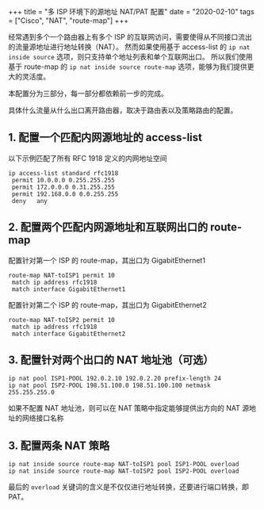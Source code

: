 +++
title = "多 ISP 环境下的源地址 NAT/PAT 配置"
date = "2020-02-10"
tags = ["Cisco", "NAT", "route-map"]
+++

经常遇到多个一个路由器上有多个 ISP 的互联网访问，需要使得从不同接口流出的流量源地址进行地址转换（NAT）。
然而如果使用基于 access-list 的 `ip nat inside source` 选项，则只支持单个地址列表和单个互联网出口。
所以我们使用基于 route-map 的 `ip nat inside source route-map` 选项，能够为我们提供更大的灵活度。

本配置分为三部分，每一部分都依赖前一步的完成。

具体什么流量从什么出口离开路由器，取决于路由表以及策略路由的配置。

## 1. 配置一个匹配内网源地址的 access-list

以下示例匹配了所有 RFC 1918 定义的内网地址空间

```
ip access-list standard rfc1918
 permit 10.0.0.0 0.255.255.255
 permit 172.0.0.0 0.31.255.255
 permit 192.168.0.0 0.0.255.255
 deny   any
```

## 2. 配置两个匹配内网源地址和互联网出口的 route-map

配置针对第一个 ISP 的 route-map，其出口为 GigabitEthernet1

```
route-map NAT-toISP1 permit 10
 match ip address rfc1918
 match interface GigabitEthernet1
```

配置针对第二个 ISP 的 route-map，其出口为 GigabitEthernet2

```
route-map NAT-toISP2 permit 10
 match ip address rfc1918
 match interface GigabitEthernet2
```

## 3. 配置针对两个出口的 NAT 地址池（可选）

```
ip nat pool ISP1-POOL 192.0.2.10 192.0.2.20 prefix-length 24
ip nat pool ISP2-POOL 198.51.100.0 198.51.100.100 netmask 255.255.255.0
```

如果不配置 NAT 地址池，则可以在 NAT 策略中指定能够提供出方向的 NAT 源地址的网络接口名称

## 3. 配置两条 NAT 策略

```
ip nat inside source route-map NAT-toISP1 pool ISP1-POOL overload
ip nat inside source route-map NAT-toISP2 pool ISP2-POOL overload
```

最后的 `overload` 关键词的含义是不仅仅进行地址转换，还要进行端口转换，即 PAT。
